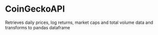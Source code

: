 # CoinGeckoAPI
Retrieves daily prices, log returns, market caps and total volume data and transforms to pandas dataframe
